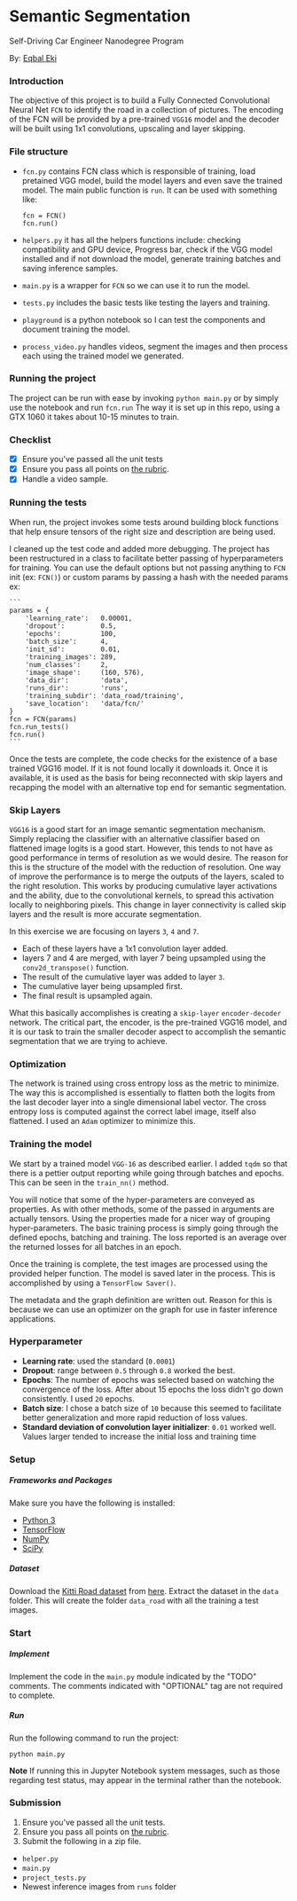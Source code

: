 # Semantic Segmentation
Self-Driving Car Engineer Nanodegree Program

By: [Eqbal Eki](http://www.eqbalq.com)

### Introduction

The objective of this project is to build a Fully Connected Convolutional Neural Net `FCN` to identify the road in a collection of pictures. The encoding of the FCN will be provided by a pre-trained `VGG16` model and the decoder will be built using 1x1 convolutions, upscaling and layer skipping.


### File structure

- `fcn.py` contains FCN class which is responsible of training, load pretained VGG model, build the model layers and even save the trained model. The main public function is `run`. It can be used with something like:

	```
    fcn = FCN()
    fcn.run()

	``` 
- `helpers.py` it has all the helpers functions include: checking compatibility and GPU device, Progress bar, check if the VGG model installed and if not download the model, generate training batches and saving inference samples.

- `main.py` is a wrapper for `FCN` so we can use it to run the model. 

- `tests.py` includes the basic tests like testing the layers and training.

- `playground` is a python notebook so I can test the components and document training the model. 

- `process_video.py` handles videos, segment the images and then process each using the trained model we generated. 

### Running the project
The project can be run with ease by invoking `python main.py` or by simply use the notebook and run `fcn.run` The way it is set up in this repo, using a GTX 1060 it takes about 10-15 minutes to train.


### Checklist
- [x] Ensure you've passed all the unit tests
- [x] Ensure you pass all points on [the rubric](https://review.udacity.com/#!/rubrics/989/view).
- [x] Handle a video sample.

### Running the tests

When run, the project invokes some tests around building block functions that help ensure tensors of the right size and description are being used.

I cleaned up the test code and added more debugging. The project has been restructured in a class to facilitate better passing of hyperparameters for training. You can use the default options but not passing anything to `FCN` init (ex: `FCN()`) or custom params by passing a hash with the needed params ex: 

	```
    params = {
        'learning_rate':   0.00001,
        'dropout':         0.5,
        'epochs':          100,
        'batch_size':      4,
        'init_sd':         0.01,
        'training_images': 289,
        'num_classes':     2,
        'image_shape':     (160, 576),
        'data_dir':        'data',
        'runs_dir':        'runs',
        'training_subdir': 'data_road/training',
        'save_location':   'data/fcn/'
    }
    fcn = FCN(params)
    fcn.run_tests()
    fcn.run()
	```

Once the tests are complete, the code checks for the existence of a base trained VGG16 model. If it is not found locally it downloads it. Once it is available, it is used as the basis for being reconnected with skip layers and recapping the model with an alternative top end for semantic segmentation.

### Skip Layers

`VGG16` is a good start for an image semantic segmentation mechanism. Simply replacing the classifier with an alternative classifier based on flattened image logits is a good start. However, this tends to not have as good performance in terms of resolution as we would desire. The reason for this is the structure of the model with the reduction of resolution. One way of improve the performance is to merge the outputs of the layers, scaled to the right resolution. This works by producing cumulative layer activations and the ability, due to the convolutional kernels, to spread this activation locally to neighboring pixels. This change in layer connectivity is called skip layers and the result is more accurate segmentation.

In this exercise we are focusing on layers `3`, `4` and `7`.

- Each of these layers have a 1x1 convolution layer added.
- layers 7 and 4 are merged, with layer 7 being upsampled using the `conv2d_transpose()` function.
- The result of the cumulative layer was added to layer `3`. 
- The cumulative layer being upsampled first.
- The final result is upsampled again. 

What this basically accomplishes is creating a `skip-layer` `encoder-decoder` network. The critical part, the encoder, is the pre-trained VGG16 model, and it is our task to train the smaller decoder aspect to accomplish the semantic segmentation that we are trying to achieve.

### Optimization

The network is trained using cross entropy loss as the metric to minimize. The way this is accomplished is essentially to flatten both the logits from the last decoder layer into a single dimensional label vector. The cross entropy loss is computed against the correct label image, itself also flattened. I used an `Adam` optimizer to minimize this.

### Training the model

We start by a trained model `VGG-16` as described earlier. I added `tqdm` so that there is a pettier output reporting while going through batches and epochs. This can be seen in the `train_nn()` method. 

You will notice that some of the hyper-parameters are conveyed as properties. As with other methods, some of the passed in arguments are actually tensors. Using the properties made for a nicer way of grouping hyper-parameters. The basic training process is simply going through the defined epochs, batching and training. The loss reported is an average over the returned losses for all batches in an epoch.

Once the training is complete, the test images are processed using the provided helper function. The model is saved later in the process. This is accomplished by using a `TensorFlow Saver()`.

The metadata and the graph definition are written out. Reason for this is because we can use an optimizer on the graph for use in faster inference applications. 

### Hyperparameter
- **Learning rate**: used the standard (`0.0001`)
- **Dropout**: range between `0.5` through `0.8` worked the best.
- **Epochs**: The number of epochs was selected based on watching the convergence of the loss. After about 15 epochs the loss didn't go down consistently. I used `20` epochs.
- **Batch size**: I chose a batch size of `10` because this seemed to facilitate better generalization and more rapid reduction of loss values.
- **Standard deviation of convolution layer initializer**: `0.01` worked well. Values larger tended to increase the initial loss and training time

### Setup
##### Frameworks and Packages
Make sure you have the following is installed:
 - [Python 3](https://www.python.org/)
 - [TensorFlow](https://www.tensorflow.org/)
 - [NumPy](http://www.numpy.org/)
 - [SciPy](https://www.scipy.org/)
##### Dataset
Download the [Kitti Road dataset](http://www.cvlibs.net/datasets/kitti/eval_road.php) from [here](http://www.cvlibs.net/download.php?file=data_road.zip).  Extract the dataset in the `data` folder.  This will create the folder `data_road` with all the training a test images.

### Start
##### Implement
Implement the code in the `main.py` module indicated by the "TODO" comments.
The comments indicated with "OPTIONAL" tag are not required to complete.
##### Run
Run the following command to run the project:
```
python main.py
```
**Note** If running this in Jupyter Notebook system messages, such as those regarding test status, may appear in the terminal rather than the notebook.

### Submission
1. Ensure you've passed all the unit tests.
2. Ensure you pass all points on [the rubric](https://review.udacity.com/#!/rubrics/989/view).
3. Submit the following in a zip file.
 - `helper.py`
 - `main.py`
 - `project_tests.py`
 - Newest inference images from `runs` folder

